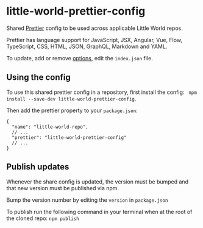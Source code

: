 # little-world-prettier-config
Shared [Prettier](https://prettier.io/) config to be used across applicable Little World repos.

Prettier has language support for JavaScript, JSX, Angular, Vue, Flow, TypeScript, CSS, HTML, JSON, GraphQL, Markdown and YAML.

To update, add or remove [options](https://prettier.io/docs/en/options.html), edit the `index.json` file.

## Using the config

To use this shared prettier config in a repository, first install the config: ` npm install --save-dev little-world-prettier-config`.

Then add the prettier property to your `package.json`:

```
{
  "name": "little-world-repo",
  // ...
  "prettier": "little-world-prettier-config"
  // ...
}

```

## Publish updates

Whenever the share config is updated, the version must be bumped and that new version must be published via npm.

Bump the version number by editing the `version` in `package.json`

To publish run the following command in your terminal when at the root of the cloned repo:
`npm publish`